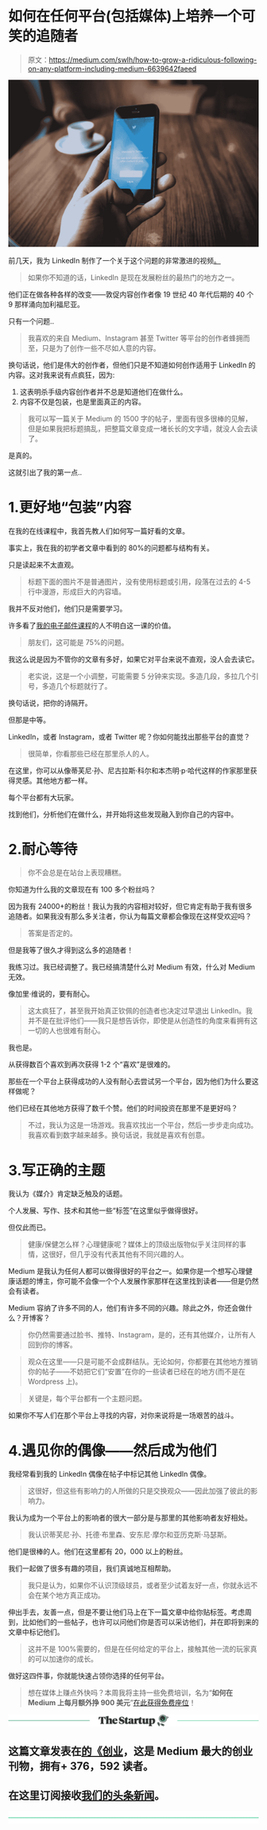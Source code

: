 # 如何在任何平台(包括媒体)上培养一个可笑的追随者

> 原文：<https://medium.com/swlh/how-to-grow-a-ridiculous-following-on-any-platform-including-medium-6639642faeed>

![](img/c29f1e10028241d15d94acbc078edf26.png)

前几天，我为 LinkedIn 制作了一个关于这个问题的非常激进的视频[。](https://www.linkedin.com/feed/update/urn:li:activity:6369535454705971201)

> 如果你不知道的话，LinkedIn 是现在发展粉丝的最热门的地方之一。

他们正在做各种各样的改变——敦促内容创作者像 19 世纪 40 年代后期的 40 个 9 那样涌向加利福尼亚。

只有一个问题..

> 我喜欢的来自 Medium、Instagram 甚至 Twitter 等平台的创作者蜂拥而至，只是为了创作一些不尽如人意的内容。

换句话说，他们是伟大的创作者，但他们只是不知道如何创作适用于 LinkedIn 的内容。这对我来说有点疯狂，因为:

1.  这表明杀手级内容创作者并不总是知道他们在做什么。
2.  内容不仅是包装，也是里面真正的内容。

> 我可以写一篇关于 Medium 的 1500 字的帖子，里面有很多很棒的见解，但是如果我把标题搞乱，把整篇文章变成一堵长长的文字墙，就没人会去读了。

是真的。

这就引出了我的第一点..

# 1.更好地“包装”内容

在我的在线课程中，我首先教人们如何写一篇好看的文章。

事实上，我在我的初学者文章中看到的 80%的问题都与结构有关。

只是读起来不太直观。

> 标题下面的图片不是普通图片，没有使用标题或引用，段落在过去的 4-5 行中漫游，形成巨大的内容墙。

我并不反对他们，他们只是需要学习。

许多看了[我的电子邮件课程](https://app.convertkit.com/landing_pages/290945?v=6)的人不明白这一课的价值。

> 朋友们，这可能是 75%的问题。

我这么说是因为不管你的文章有多好，如果它对平台来说不直观，没人会去读它。

> 老实说，这是一个小调整，可能需要 5 分钟来实现。多造几段，多拉几个引号，多造几个标题就行了。

换句话说，把你的诗隔开。

但那是中等。

LinkedIn，或者 Instagram，或者 Twitter 呢？你如何能找出那些平台的直觉？

> 很简单，你看那些已经在那里杀人的人。

在这里，你可以从像蒂芙尼·孙、尼古拉斯·科尔和本杰明·p·哈代这样的作家那里获得灵感。其他地方都一样。

每个平台都有大玩家。

找到他们，分析他们在做什么，并开始将这些发现融入到你自己的内容中。

# 2.耐心等待

> 你不会总是在站台上表现糟糕。

你知道为什么我的文章现在有 100 多个粉丝吗？

因为我有 24000+的粉丝！我认为我的内容相对较好，但它肯定有助于我有很多追随者。如果我没有那么多关注者，你认为每篇文章都会像现在这样受欢迎吗？

> 答案是否定的。

但是我等了很久才得到这么多的追随者！

我练习过。我已经调整了。我已经搞清楚什么对 Medium 有效，什么对 Medium 无效。

像加里·维说的，要有耐心。

> 这太疯狂了，甚至我开始真正钦佩的创造者也决定过早退出 LinkedIn。我并不是在批评他们——我只是想告诉你，即使是从创造性的角度来看拥有这一切的人也很难有耐心。

我也是。

从获得数百个喜欢到再次获得 1-2 个“喜欢”是很难的。

那些在一个平台上获得成功的人没有耐心去尝试另一个平台，因为他们为什么要这样做呢？

他们已经在其他地方获得了数千个赞。他们的时间投资在那里不是更好吗？

> 不过，我认为这是一场游戏。我喜欢找出一个平台，然后一步步走向成功。我喜欢看到数字越来越多。换句话说，我就是喜欢有创意。

# 3.写正确的主题

我认为《媒介》肯定缺乏触及的话题。

个人发展、写作、技术和其他一些“标签”在这里似乎做得很好。

但仅此而已。

> 健康/保健怎么样？心理健康呢？媒体上的顶级出版物似乎关注同样的事情，这很好，但几乎没有代表其他有不同兴趣的人。

Medium 是我认为任何人都可以做得很好的平台之一。如果你是一个想写心理健康话题的博主，你可能不会像一个个人发展作家那样在这里找到读者——但是仍然会有读者。

Medium 容纳了许多不同的人，他们有许多不同的兴趣。除此之外，你还会做什么？开博客？

> 你仍然需要通过脸书、推特、Instagram，是的，还有其他媒介，让所有人回到你的博客。

> 观众在这里——只是可能不会成群结队。无论如何，你都要在其他地方推销你的帖子——不妨把它们“安置”在你的一些读者已经在的地方(而不是在 Wordpress 上)。

> 关键是，每个平台都有一个主题问题。

如果你不写人们在那个平台上寻找的内容，对你来说将是一场艰苦的战斗。

# 4.遇见你的偶像——然后成为他们

我经常看到我的 LinkedIn 偶像在帖子中标记其他 LinkedIn 偶像。

> 这很好，但这些有影响力的人所做的只是交换观众——因此加强了彼此的影响力。

我认为成为一个平台上的影响者的很大一部分是与那里的其他影响者友好相处。

> 我认识蒂芙尼·孙、托德·布里森、安东尼·摩尔和亚历克斯·马瑟斯。

他们是很棒的人。他们在这里都有 20，000 以上的粉丝。

我们一起做了很多有趣的项目，我们真诚地互相帮助。

> 我只是认为，如果你不认识顶级球员，或者至少试着友好一点，你就永远不会在某个地方真正成功。

伸出手去，友善一点，但是不要让他们马上在下一篇文章中给你贴标签。考虑周到，比如他们的一些帖子，也许可以问他们你是否可以采访他们，并在即将到来的文章中标记他们。

> 这并不是 100%需要的，但是在任何给定的平台上，接触其他一流的玩家真的可以加速你的成长。

做好这四件事，你就能快速占领你选择的任何平台。

> 想在媒体上赚点外快吗？本周我将主持一些免费培训，名为“**如何在 Medium 上每月额外挣 900 美元**”[在此获得免费座位](https://events.genndi.com/register/169105139238473045/da2e6c5a01)！

[![](img/308a8d84fb9b2fab43d66c117fcc4bb4.png)](https://medium.com/swlh)

## 这篇文章发表在[的《创业](https://medium.com/swlh)，这是 Medium 最大的创业刊物，拥有+ 376，592 读者。

## 在这里订阅接收[我们的头条新闻](http://growthsupply.com/the-startup-newsletter/)。

[![](img/b0164736ea17a63403e660de5dedf91a.png)](https://medium.com/swlh)